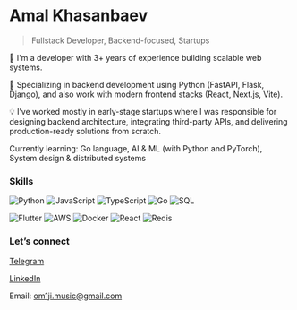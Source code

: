 # Amal Khasanbaev
> Fullstack Developer, Backend-focused, Startups

🚀 I'm a developer with 3+ years of experience building scalable web systems.

🧩 Specializing in backend development using Python (FastAPI, Flask, Django), and also work with modern frontend stacks (React, Next.js, Vite).

💡 I’ve worked mostly in early-stage startups where I was responsible for designing backend architecture, integrating third-party APIs, and delivering production-ready solutions from scratch.


Currently learning: Go language, AI & ML (with Python and PyTorch), System design & distributed systems

### Skills

![Python](https://img.shields.io/badge/-Python-000?&logo=Python)
![JavaScript](https://img.shields.io/badge/-JavaScript-000?&logo=JavaScript)
![TypeScript](https://img.shields.io/badge/-TypeScript-000?&logo=TypeScript)
![Go](https://img.shields.io/badge/-Go-000?&logo=Go)
![SQL](https://img.shields.io/badge/-SQL-000?&logo=PostgreSQL)


![Flutter](https://img.shields.io/badge/-Flutter-000?&logo=Flutter)
![AWS](https://img.shields.io/badge/-AWS-000?&logo=Amazon-AWS&logoColor=F90)
![Docker](https://img.shields.io/badge/-Docker-000?&logo=Docker)
![React](https://img.shields.io/badge/-React-000?&logo=React)
![Redis](https://img.shields.io/badge/-Redis-000?&logo=Redis)


### Let’s connect
[Telegram](https://t.me/om1ji)

[LinkedIn](linkedin.com/in/om1ji)

Email: om1ji.music@gmail.com
